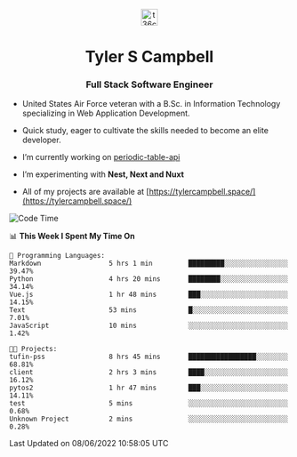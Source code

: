 <p align="center">
<a href="https://www.linkedin.com/in/t36campbell" target="blank"><img align="center" src="https://ik.imagekit.io/t36campbell/Portfolio/linkedin.png.original_m8bbGgPh6.png" alt="t36campbell" height="30" width="30" /></a>
</p>
<h1 align="center">Tyler S Campbell</h1>
<h3 align="center">Full Stack Software Engineer</h3>

* United States Air Force veteran with a B.Sc. in Information Technology specializing in Web Application Development. 

* Quick study, eager to cultivate the skills needed to become an elite developer.

* I’m currently working on [periodic-table-api](https://github.com/t36campbell/periodic-table-api)

* I’m experimenting with **Nest, Next and Nuxt**

* All of my projects are available at [https://tylercampbell.space/](https://tylercampbell.space/)

<!--START_SECTION:waka-->
![Code Time](http://img.shields.io/badge/Code%20Time-1%2C648%20hrs%2042%20mins-blue)

📊 **This Week I Spent My Time On** 

```text
💬 Programming Languages: 
Markdown                 5 hrs 1 min         █████████░░░░░░░░░░░░░░░░   39.47% 
Python                   4 hrs 20 mins       ████████░░░░░░░░░░░░░░░░░   34.14% 
Vue.js                   1 hr 48 mins        ███░░░░░░░░░░░░░░░░░░░░░░   14.15% 
Text                     53 mins             █░░░░░░░░░░░░░░░░░░░░░░░░   7.01% 
JavaScript               10 mins             ░░░░░░░░░░░░░░░░░░░░░░░░░   1.42%

🐱‍💻 Projects: 
tufin-pss                8 hrs 45 mins       █████████████████░░░░░░░░   68.81% 
client                   2 hrs 3 mins        ████░░░░░░░░░░░░░░░░░░░░░   16.12% 
pytos2                   1 hr 47 mins        ███░░░░░░░░░░░░░░░░░░░░░░   14.11% 
test                     5 mins              ░░░░░░░░░░░░░░░░░░░░░░░░░   0.68% 
Unknown Project          2 mins              ░░░░░░░░░░░░░░░░░░░░░░░░░   0.28%

```


 Last Updated on 08/06/2022 10:58:05 UTC
<!--END_SECTION:waka-->
